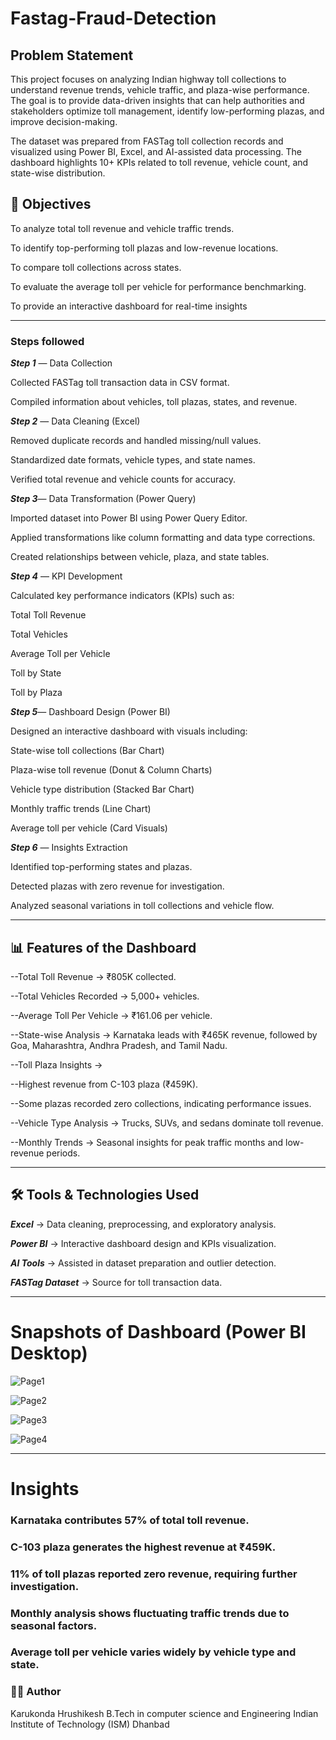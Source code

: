 # Fastag-Fraud-Detection

## Problem Statement

This project focuses on analyzing Indian highway toll collections to understand revenue trends, vehicle traffic, and plaza-wise performance. The goal is to provide data-driven insights that can help authorities and stakeholders optimize toll management, identify low-performing plazas, and improve decision-making.

The dataset was prepared from FASTag toll collection records and visualized using Power BI, Excel, and AI-assisted data processing. The dashboard highlights 10+ KPIs related to toll revenue, vehicle count, and state-wise distribution.

## 🎯 Objectives

To analyze total toll revenue and vehicle traffic trends.

To identify top-performing toll plazas and low-revenue locations.

To compare toll collections across states.

To evaluate the average toll per vehicle for performance benchmarking.

To provide an interactive dashboard for real-time insights

---

### Steps followed

***Step 1*** — Data Collection

Collected FASTag toll transaction data in CSV format.

Compiled information about vehicles, toll plazas, states, and revenue.

***Step 2*** — Data Cleaning (Excel)

Removed duplicate records and handled missing/null values.

Standardized date formats, vehicle types, and state names.

Verified total revenue and vehicle counts for accuracy.

***Step 3***— Data Transformation (Power Query)

Imported dataset into Power BI using Power Query Editor.

Applied transformations like column formatting and data type corrections.

Created relationships between vehicle, plaza, and state tables.

***Step 4*** — KPI Development

Calculated key performance indicators (KPIs) such as:

Total Toll Revenue

Total Vehicles

Average Toll per Vehicle

Toll by State

Toll by Plaza

***Step 5***— Dashboard Design (Power BI)

Designed an interactive dashboard with visuals including:

State-wise toll collections (Bar Chart)

Plaza-wise toll revenue (Donut & Column Charts)

Vehicle type distribution (Stacked Bar Chart)

Monthly traffic trends (Line Chart)

Average toll per vehicle (Card Visuals)

***Step 6*** — Insights Extraction

Identified top-performing states and plazas.

Detected plazas with zero revenue for investigation.

Analyzed seasonal variations in toll collections and vehicle flow.

---

## 📊 Features of the Dashboard

--Total Toll Revenue → ₹805K collected.

--Total Vehicles Recorded → 5,000+ vehicles.

--Average Toll Per Vehicle → ₹161.06 per vehicle.

--State-wise Analysis → Karnataka leads with ₹465K revenue, followed by Goa, Maharashtra, Andhra Pradesh, and Tamil Nadu.

--Toll Plaza Insights →

--Highest revenue from C-103 plaza (₹459K).

--Some plazas recorded zero collections, indicating performance issues.

--Vehicle Type Analysis → Trucks, SUVs, and sedans dominate toll revenue.

--Monthly Trends → Seasonal insights for peak traffic months and low-revenue periods.

---
## 🛠️ Tools & Technologies Used

***Excel*** → Data cleaning, preprocessing, and exploratory analysis.

***Power BI*** → Interactive dashboard design and KPIs visualization.

***AI Tools*** → Assisted in dataset preparation and outlier detection.

***FASTag Dataset*** → Source for toll transaction data.

---

# Snapshots of Dashboard (Power BI Desktop)

![Page1](https://github.com/Akshayjadhav04/Fastag-Fraud-Detection/blob/12d0d8466b508ce0bbf1291b46d3c98f06f29184/Analysis%20of%20Indian%20Highway%20Toll%20Collection%20dashboard-1.png)

![Page2](https://github.com/Akshayjadhav04/Fastag-Fraud-Detection/blob/629ddf0005ea94b1f63efc4e646e3dfe1cbb4003/Analysis%20of%20Indian%20Highway%20Toll%20Collection%20dashboard-2.png)

![Page3](https://github.com/Akshayjadhav04/Fastag-Fraud-Detection/blob/1b034060b17f81254163a78a642103d3a0e609aa/Analysis%20of%20Indian%20Highway%20Toll%20Collection%20dashboard-3.png)

![Page4](https://github.com/Akshayjadhav04/Fastag-Fraud-Detection/blob/4b4febdd1dd69abb15c069943ea8c468a7b3e10c/Analysis%20of%20Indian%20Highway%20Toll%20Collection%20dashboard-4.png)

---

# Insights

### Karnataka contributes 57% of total toll revenue.

### C-103 plaza generates the highest revenue at ₹459K.

### 11% of toll plazas reported zero revenue, requiring further investigation.

### Monthly analysis shows fluctuating traffic trends due to seasonal factors.

### Average toll per vehicle varies widely by vehicle type and state.





### 🧑‍💻 Author

Karukonda Hrushikesh
B.Tech in computer science and Engineering
Indian Institute of Technology (ISM) Dhanbad

 
